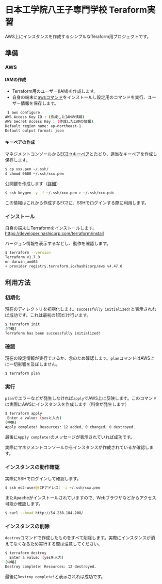 # 日本工学院八王子専門学校 Teraform実習

AWS上にインスタンスを作成するシンプルなTeraform用プロジェクトです。

## 準備
### AWS
#### IAMの作成
* Terraform用のユーザー(IAM)を作成します。
* 自身の端末に[awsコマンド](https://aws.amazon.com/jp/cli/)をインストールし設定用のコマンドを実行、ユーザー情報を保存します。

```sh
 $ aws configure
AWS Access Key ID : (作成したIAMの情報)
AWS Secret Access Key : (作成したIAMの情報)
Default region name: ap-northeast-1
Default output format: json
```

#### キーペアの作成
マネジメントコンソールから[EC2→キーペア](https://ap-northeast-1.console.aws.amazon.com/ec2/home?region=ap-northeast-1#KeyPairs:)とたどり、適当なキーペアを作成し保存します。

```sh
$ cp xxx.pem ~/.ssh/
$ chmod 0600 ~/.ssh/xxx.pem
```

公開鍵を作成します（[詳細](https://blog.katsubemakito.net/linux/generete-publickey-from-secretkey)）
```sh
$ ssh-keygen -y -f ~/.ssh/xxx.pem > ~/.ssh/xxx.pub
```

この情報はこれから作成するEC2に、SSHでログインする際に利用します。

### インストール
自身の端末にTerraformをインストールします。
https://developer.hashicorp.com/terraform/install

バージョン情報を表示するなどし、動作を確認します。
```sh
$ terraform --version
Terraform v1.7.0
on darwin_amd64
+ provider registry.terraform.io/hashicorp/aws v4.47.0
```

## 利用方法
### 初期化
現在のディレクトリを初期化します。`successfully initialized!`と表示されれば成功です。これは最初の1回だけ行います。
```sh
$ terraform init
(中略)
Terraform has been successfully initialized!
```

### 確認
現在の設定情報が実行できるか、念のため確認します。`plan`コマンドはAWS上に一切影響を及ぼしません。
```sh
$ terraform plan
```

### 実行
`plan`でエラーなどが発生しなければ`apply`でAWS上に反映します。このコマンドは実際にAWSにインスタンスを作成します（料金が発生します）
```sh
$ terraform apply
 Enter a value: (yesと入力)
(中略)
Apply complete! Resources: 12 added, 0 changed, 0 destroyed.
```
最後に`Apply complete!`のメッセージが表示されていれば成功です。

実際にマネジメントコンソールからインスタンスが作成されているか確認します。

### インスタンスの動作確認
実際にSSHでログインして確認します。
```sh
$ ssh ec2-user@(IPアドレス) -i ~/.ssh/xxx.pem
```

またApacheがインストールされていますので、Webブラウザなどからアクセス可能か確認します。
```sh
$ curl --head http://54.238.184.208/
```

### インスタンスの削除
`destroy`コマンドで作成したものをすべて削除します。実際にインスタンスが消えてなくなるため実行する際は注意してください。
```sh
$ terraform destroy
  Enter a value: (yesを入力)
(中略)
Destroy complete! Resources: 12 destroyed.
```

最後に`Destroy complete!`と表示されれば成功です。
